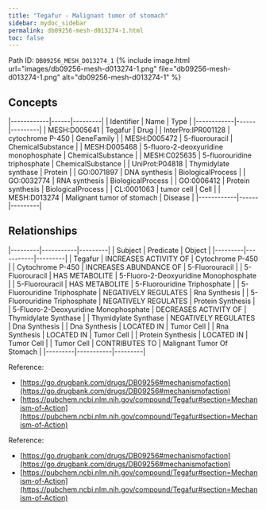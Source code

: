 ```yaml
---
title: "Tegafur - Malignant tumor of stomach"
sidebar: mydoc_sidebar
permalink: db09256-mesh-d013274-1.html
toc: false 
---
```



Path ID: `DB09256_MESH_D013274_1`
{% include image.html url="images/db09256-mesh-d013274-1.png" file="db09256-mesh-d013274-1.png" alt="db09256-mesh-d013274-1" %}

## Concepts

|------------|------|---------|
| Identifier | Name | Type    |
|------------|------|---------|
| MESH:D005641 | Tegafur | Drug |
| InterPro:IPR001128 | cytochrome P-450 | GeneFamily |
| MESH:D005472 | 5-fluorouracil | ChemicalSubstance |
| MESH:D005468 | 5-fluoro-2-deoxyuridine monophosphate | ChemicalSubstance |
| MESH:C025635 | 5-fluorouridine triphosphate | ChemicalSubstance |
| UniProt:P04818 | Thymidylate synthase | Protein |
| GO:0071897 | DNA synthesis | BiologicalProcess |
| GO:0032774 | RNA synthesis | BiologicalProcess |
| GO:0006412 | Protein synthesis | BiologicalProcess |
| CL:0001063 | tumor cell | Cell |
| MESH:D013274 | Malignant tumor of stomach | Disease |
|------------|------|---------|

## Relationships

|---------|-----------|---------|
| Subject | Predicate | Object  |
|---------|-----------|---------|
| Tegafur | INCREASES ACTIVITY OF | Cytochrome P-450 |
| Cytochrome P-450 | INCREASES ABUNDANCE OF | 5-Fluorouracil |
| 5-Fluorouracil | HAS METABOLITE | 5-Fluoro-2-Deoxyuridine Monophosphate |
| 5-Fluorouracil | HAS METABOLITE | 5-Fluorouridine Triphosphate |
| 5-Fluorouridine Triphosphate | NEGATIVELY REGULATES | Rna Synthesis |
| 5-Fluorouridine Triphosphate | NEGATIVELY REGULATES | Protein Synthesis |
| 5-Fluoro-2-Deoxyuridine Monophosphate | DECREASES ACTIVITY OF | Thymidylate Synthase |
| Thymidylate Synthase | NEGATIVELY REGULATES | Dna Synthesis |
| Dna Synthesis | LOCATED IN | Tumor Cell |
| Rna Synthesis | LOCATED IN | Tumor Cell |
| Protein Synthesis | LOCATED IN | Tumor Cell |
| Tumor Cell | CONTRIBUTES TO | Malignant Tumor Of Stomach |
|---------|-----------|---------|

Reference: 
  - [https://go.drugbank.com/drugs/DB09256#mechanismofaction](https://go.drugbank.com/drugs/DB09256#mechanismofaction)
  - [https://pubchem.ncbi.nlm.nih.gov/compound/Tegafur#section=Mechanism-of-Action](https://pubchem.ncbi.nlm.nih.gov/compound/Tegafur#section=Mechanism-of-Action)

Reference: 
  - [https://go.drugbank.com/drugs/DB09256#mechanismofaction](https://go.drugbank.com/drugs/DB09256#mechanismofaction)
  - [https://pubchem.ncbi.nlm.nih.gov/compound/Tegafur#section=Mechanism-of-Action](https://pubchem.ncbi.nlm.nih.gov/compound/Tegafur#section=Mechanism-of-Action)
